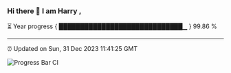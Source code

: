 ### Hi there 👋 I am Harry , 

⏳ Year progress { █████████████████████████████▁ } 99.86 %

---

⏰ Updated on Sun, 31 Dec 2023 11:41:25 GMT

![Progress Bar CI](https://github.com/duykhang68/duykhang68/workflows/Progress%20Bar%20CI/badge.svg)
